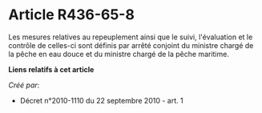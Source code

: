 # Article R436-65-8

Les mesures relatives au repeuplement ainsi que le suivi, l'évaluation et le contrôle de celles-ci sont définis par arrêté
conjoint du ministre chargé de la pêche en eau douce et du ministre chargé de la pêche maritime.

**Liens relatifs à cet article**

_Créé par_:

  - Décret n°2010-1110 du 22 septembre 2010 - art. 1
